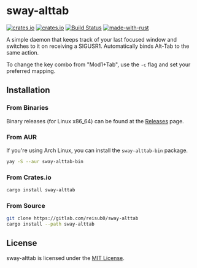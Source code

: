 # sway-alttab

[![crates.io](https://flat.badgen.net/crates/v/sway-alttab)](https://crates.io/crates/sway-alttab) [![crates.io](https://flat.badgen.net/crates/d/sway-alttab)](https://crates.io/crates/sway-alttab) [![Build Status](https://flat.badgen.net/github/checks/reisub0/sway-alttab?label=build)](https://github.com/reisub0/sway-alttab/actions?query=workflow%3Abuild) [![made-with-rust](https://flat.badgen.net/badge/made%20with%20♥/rust/dea584)](https://www.rust-lang.org/)

A simple daemon that keeps track of your last focused window and switches to it on receiving a SIGUSR1. Automatically binds Alt-Tab to the same action.

To change the key combo from "Mod1+Tab", use the `-c` flag and set your preferred mapping.

## Installation

### From Binaries

Binary releases (for Linux x86_64) can be found at the [Releases](https://github.com/reisub0/sway-alttab/releases/latest) page.

### From AUR

If you're using Arch Linux, you can install the `sway-alttab-bin` package.
```bash
yay -S --aur sway-alttab-bin
```

### From Crates.io

```bash
cargo install sway-alttab
```

### From Source

```bash
git clone https://gitlab.com/reisub0/sway-alttab
cargo install --path sway-alttab
```

## License

sway-alttab is licensed under the [MIT License](https://choosealicense.com/licenses/mit/).
